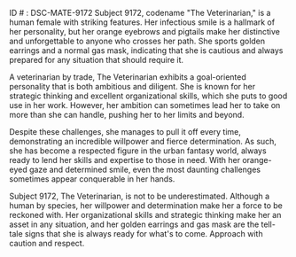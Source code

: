 ID # : DSC-MATE-9172
Subject 9172, codename "The Veterinarian," is a human female with striking features. Her infectious smile is a hallmark of her personality, but her orange eyebrows and pigtails make her distinctive and unforgettable to anyone who crosses her path. She sports golden earrings and a normal gas mask, indicating that she is cautious and always prepared for any situation that should require it.

A veterinarian by trade, The Veterinarian exhibits a goal-oriented personality that is both ambitious and diligent. She is known for her strategic thinking and excellent organizational skills, which she puts to good use in her work. However, her ambition can sometimes lead her to take on more than she can handle, pushing her to her limits and beyond.

Despite these challenges, she manages to pull it off every time, demonstrating an incredible willpower and fierce determination. As such, she has become a respected figure in the urban fantasy world, always ready to lend her skills and expertise to those in need. With her orange-eyed gaze and determined smile, even the most daunting challenges sometimes appear conquerable in her hands.

Subject 9172, The Veterinarian, is not to be underestimated. Although a human by species, her willpower and determination make her a force to be reckoned with. Her organizational skills and strategic thinking make her an asset in any situation, and her golden earrings and gas mask are the tell-tale signs that she is always ready for what's to come. Approach with caution and respect.